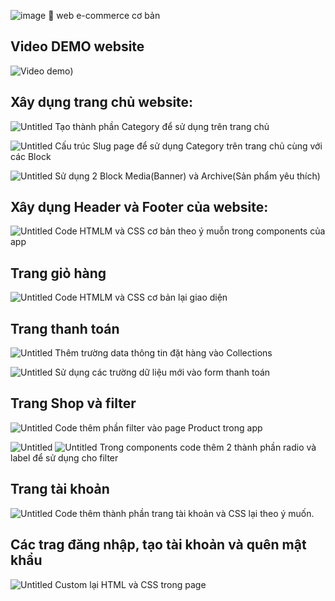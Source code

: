 ![image](https://github.com/user-attachments/assets/e0c5fb05-b08c-426d-b2a4-08cd64b4a805)
📎 web e-commerce cơ bản

## Video DEMO website

![Video demo](https://www.youtube.com/watch?v=Rye4RTew44M))

## Xây dụng trang chủ website:

![Untitled](https://github.com/NguyenForWork/Test-157/blob/main/media_readme/1)
Tạo thành phần Category để sử dụng trên trang chủ

![Untitled](https://github.com/NguyenForWork/Test-157/blob/main/media_readme/2)
Cấu trúc Slug page để sử dụng Category trên trang chủ cùng với các Block 


![Untitled](https://github.com/NguyenForWork/Test-157/blob/main/media_readme/3)
Sử dụng 2 Block Media(Banner) và Archive(Sản phẩm yêu thích)


## Xây dụng Header và Footer của website:
![Untitled](https://github.com/NguyenForWork/Test-157/blob/main/media_readme/anh4.png)
Code HTMLM và CSS cơ bản theo ý muỗn trong components của app

## Trang giỏ hàng

![Untitled](https://github.com/NguyenForWork/Test-157/blob/main/media_readme/anh5.png)
Code HTMLM và CSS cơ bản lại giao diện

## Trang thanh toán

![Untitled](https://github.com/NguyenForWork/Test-157/blob/main/media_readme/anh6.png)
Thêm trường data thông tin đặt hàng vào Collections

![Untitled](https://github.com/NguyenForWork/Test-157/blob/main/media_readme/anh7.png)
Sử dụng các trường dữ liệu mới vào form thanh toán

## Trang Shop và filter

![Untitled](https://github.com/NguyenForWork/Test-157/blob/main/media_readme/anh8.png)
Code thêm phần filter vào page Product trong app

![Untitled](https://github.com/NguyenForWork/Test-157/blob/main/media_readme/anh9.png)
![Untitled](https://github.com/NguyenForWork/Test-157/blob/main/media_readme/anh10.png)
Trong components code thêm 2 thành phần radio và label để sử dụng cho filter

## Trang tài khoản

![Untitled](https://github.com/NguyenForWork/Test-157/blob/main/media_readme/anh11.png)
Code thêm thành phần trang tài khoản và CSS lại theo ý muốn.

## Các trag đăng nhập, tạo tài khoản và quên mật khẩu

![Untitled](https://github.com/NguyenForWork/Test-157/blob/main/media_readme/anh11.png)
Custom lại HTML và CSS trong page 

